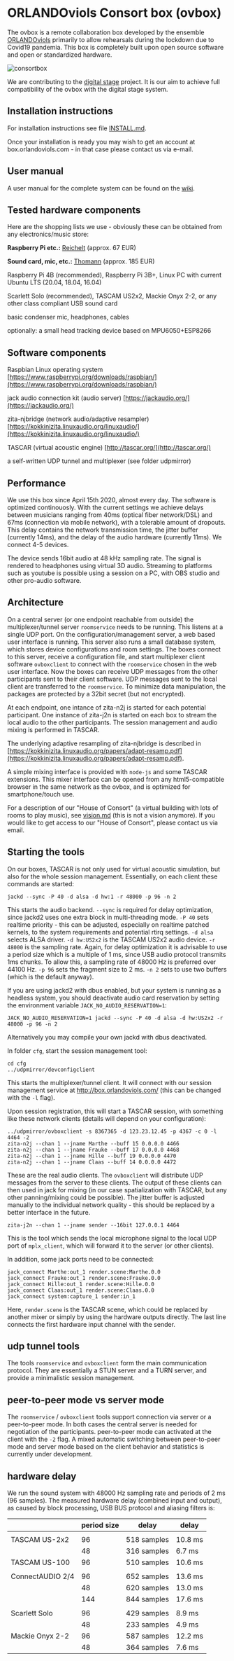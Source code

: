# ORLANDOviols Consort box (ovbox)

The ovbox is a remote collaboration box developed by the ensemble
[ORLANDOviols](http://orlandoviols.com) primarily to allow rehearsals
during the lockdown due to Covid19 pandemia. This box is completely
built upon open source software and open or standardized hardware.

![consortbox](doc/ovbox.jpg)

We are contributing to the [digital stage](https://digital-stage.org/) project. It is our aim to achieve full compatibility of the ovbox with the digital stage system.

## Installation instructions

For installation instructions see file [INSTALL.md](INSTALL.md).

Once your installation is ready you may wish to get an account at box.orlandoviols.com - in that case please contact us via e-mail.

## User manual

A user manual for the complete system can be found on the [wiki](https://github.com/gisogrimm/ovbox/wiki).

## Tested hardware components

Here are the shopping lists we use - obviously these can be obtained from any electronics/music store:

**Raspberry Pi etc.:** [Reichelt](https://www.reichelt.de/my/1693204) (approx. 67 EUR)

**Sound card, mic, etc.:** [Thomann](https://www.thomann.de/de/wishlist_4u_788b06e69103.html) (approx. 185 EUR)


Raspberry Pi 4B (recommended), Raspberry Pi 3B+, Linux PC with current
Ubuntu LTS (20.04, 18.04, 16.04)

Scarlett Solo (recommended), TASCAM US2x2, Mackie Onyx 2-2, or any
other class compliant USB sound card

basic condenser mic, headphones, cables

optionally: a small head tracking device based on MPU6050+ESP8266

## Software components

Raspbian Linux operating system
[https://www.raspberrypi.org/downloads/raspbian/](https://www.raspberrypi.org/downloads/raspbian/)

jack audio connection kit (audio server)
[https://jackaudio.org/](https://jackaudio.org/)

zita-njbridge (network audio/adaptive resampler)
[https://kokkinizita.linuxaudio.org/linuxaudio/](https://kokkinizita.linuxaudio.org/linuxaudio/)

TASCAR (virtual acoustic engine)
[http://tascar.org/](http://tascar.org/)

a self-written UDP tunnel and multiplexer (see folder udpmirror)

## Performance

We use this box since April 15th 2020, almost every day. The software
is optimized continouosly. With the current settings we achieve delays
between musicians ranging from 40ms (optical fiber network/DSL) and
67ms (connection via mobile network), with a tolerable amount of
dropouts. This delay contains the network transmission time, the
jitter buffer (currently 14ms), and the delay of the audio hardware
(currently 11ms). We connect 4-5 devices.

The device sends 16bit audio at 48 kHz sampling rate. The signal is
rendered to headphones using virtual 3D audio. Streaming to platforms
such as youtube is possible using a session on a PC, with OBS studio
and other pro-audio software.

## Architecture

On a central server (or one endpoint reachable from outside) the
multiplexer/tunnel server `roomservice` needs to be running. This
listens at a single UDP port. On the configuration/management server,
a web based user interface is running. This server also runs a small
database system, which stores device configurations and room settings.
The boxes connect to this server, receive a configuration file, and
start multiplexer client software `ovboxclient` to connect with the
`roomservice` chosen in the web user interface. Now the boxes can
receive UDP messages from the other participants sent to their client
software. UDP messages sent to the local client are transferred to the
`roomservice`. To minimize data manipulation, the packages are
protected by a 32bit secret (but not encrypted).

At each endpoint, one intance of zita-n2j is started for each
potential participant. One instance of zita-j2n is started on each box
to stream the local audio to the other participants. The session
management and audio mixing is performed in TASCAR.

The underlying adaptive resampling of zita-njbridge is described in
[https://kokkinizita.linuxaudio.org/papers/adapt-resamp.pdf](https://kokkinizita.linuxaudio.org/papers/adapt-resamp.pdf).

A simple mixing interface is provided with `node-js` and some TASCAR
extensions. This mixer interface can be opened from any
html5-compatible browser in the same network as the ovbox, and is
optimized for smartphone/touch use.

For a description of our "House of Consort" (a virtual building with
lots of rooms to play music), see [vision.md](doc/vision.md) (this is
not a vision anymore). If you would like to get access to our "House
of Consort", please contact us via email.


## Starting the tools

On our boxes, TASCAR is not only used for virtual acoustic simulation,
but also for the whole session management. Essentially, on each client
these commands are started:

````
jackd --sync -P 40 -d alsa -d hw:1 -r 48000 -p 96 -n 2
````

This starts the audio backend. `--sync` is required for delay
optimization, since jackd2 uses one extra block in multi-threading
mode. `-P 40` sets realtime priority - this can be adjusted,
especially on realtime patched kernels, to the system requirements and
potential rtirq settings. `-d alsa` selects ALSA driver. `-d hw:US2x2`
is the TASCAM US2x2 audio device. `-r 48000` is the sampling
rate. Again, for delay optimization it is advisable to use a period
size which is a multiple of 1 ms, since USB audio protocol transmits
1ms chunks. To allow this, a sampling rate of 48000 Hz is preferred
over 44100 Hz. `-p 96` sets the fragment size to 2 ms. `-n 2` sets to
use two buffers (which is the default anyway).

If you are using jackd2 with dbus enabled, but your system is running
as a headless system, you should deactivate audio card reservation by
setting the environment variable `JACK_NO_AUDIO_RESERVATION=1`:

````
JACK_NO_AUDIO_RESERVATION=1 jackd --sync -P 40 -d alsa -d hw:US2x2 -r 48000 -p 96 -n 2
````

Alternatively you may compile your own jackd with dbus deactivated.


In folder `cfg`, start the session management tool:
````
cd cfg
../udpmirror/devconfigclient
````

This starts the multiplexer/tunnel client. It will connect with our
session management service at http://box.orlandoviols.com/ (this can
be changed with the `-l` flag).

Upon session registration, this will start a TASCAR session, with
something like these network clients (details will depend on your
configuration):

````
../udpmirror/ovboxclient -s 8367365 -d 123.23.12.45 -p 4367 -c 0 -l 4464 -2
zita-n2j --chan 1 --jname Marthe --buff 15 0.0.0.0 4466
zita-n2j --chan 1 --jname Frauke --buff 17 0.0.0.0 4468
zita-n2j --chan 1 --jname Hille --buff 19 0.0.0.0 4470
zita-n2j --chan 1 --jname Claas --buff 14 0.0.0.0 4472
````

These are the real audio clients. The `ovboxclient` will distribute
UDP messages from the server to these clients. The output of these
clients can then used in jack for mixing (in our case spatialization
with TASCAR, but any other panning/mixing could be possible). The
jitter buffer is adjusted manually to the individual network quality -
this should be replaced by a better interface in the future.

````
zita-j2n --chan 1 --jname sender --16bit 127.0.0.1 4464
````

This is the tool which sends the local microphone signal to the local
UDP port of `mplx_client`, which will forward it to the server (or
other clients).

In addition, some jack ports need to be connected:

````
jack_connect Marthe:out_1 render.scene:Marthe.0.0
jack_connect Frauke:out_1 render.scene:Frauke.0.0
jack_connect Hille:out_1 render.scene:Hille.0.0
jack_connect Claas:out_1 render.scene:Claas.0.0
jack_connect system:capture_1 sender:in_1
````
Here, `render.scene` is the TASCAR scene, which could be replaced by
another mixer or simply by using the hardware outputs directly. The
last line connects the first hardware input channel with the sender.

## udp tunnel tools

The tools `roomservice` and `ovboxclient` form the main communication
protocol. They are essentially a STUN server and a TURN server, and
provide a minimalistic session management.

## peer-to-peer mode vs server mode

The `roomservice` / `ovboxclient` tools support connection via server
or a peer-to-peer mode. In both cases the central server is needed for
negotiation of the participants. peer-to-peer mode can activated at
the client with the `-2` flag. A mixed automatic switching between
peer-to-peer mode and server mode based on the client behavior and
statistics is currently under development.

## hardware delay

We run the sound system with 48000 Hz sampling rate and periods of 2
ms (96 samples). The measured hardware delay (combined input and
output), as caused by block processing, USB BUS protocol and aliasing
filters is:

|                  | period size | delay       | delay   |
|------------------|-------------|-------------|---------|
|                  |             |             |         |
| TASCAM US-2x2    | 96          | 518 samples | 10.8 ms |
|                  | 48          | 316 samples |  6.7 ms |
| TASCAM US-100    | 96          | 510 samples | 10.6 ms |
|                  |             |             |         |
| ConnectAUDIO 2/4 | 96          | 652 samples | 13.6 ms |
|                  | 48          | 620 samples | 13.0 ms |
|                  | 144         | 844 samples | 17.6 ms |
|                  |             |             |         |
| Scarlett Solo    | 96          | 429 samples |  8.9 ms |
|                  | 48          | 233 samples |  4.9 ms |
| Mackie Onyx 2-2  | 96          | 587 samples | 12.2 ms |
|                  | 48          | 364 samples |  7.6 ms |

